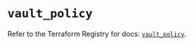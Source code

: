 # `vault_policy`

Refer to the Terraform Registry for docs: [`vault_policy`](https://registry.terraform.io/providers/hashicorp/vault/4.8.0/docs/resources/policy).
